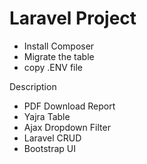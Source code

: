 <h1>Laravel Project</h1>
<ul>
    <li>Install Composer</li>
    <li>Migrate the table</li>
    <li>copy .ENV file </li>
</ul>

<p>
    Description
</p>
<ul>
    <li>PDF Download Report</li>
    <li>Yajra Table</li>
    <li>Ajax Dropdown Filter</li>
    <li>Laravel CRUD</li>
    <li>Bootstrap UI</li>
</ul>

